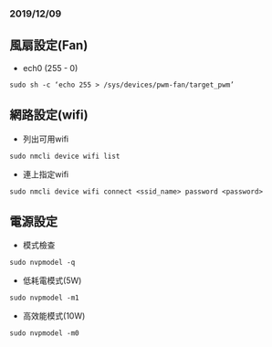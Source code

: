 ### 2019/12/09

## 風扇設定(Fan)
   * ech0 (255 - 0)
   ```
   sudo sh -c ‘echo 255 > /sys/devices/pwm-fan/target_pwm’
   ```
## 網路設定(wifi)
   * 列出可用wifi     
   ```
   sudo nmcli device wifi list
   ```
   * 連上指定wifi 
   ```
   sudo nmcli device wifi connect <ssid_name> password <password>
   ```
## 電源設定
   * 模式檢查
   ```
   sudo nvpmodel -q
   ```
   * 低耗電模式(5W)
   ```
   sudo nvpmodel -m1
   ```
   * 高效能模式(10W)
   ```
   sudo nvpmodel -m0
   ```
